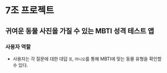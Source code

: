 # 7조 프로젝트

## 귀여운 동물 사진을 가질 수 있는 MBTI 성격 테스트 앱

### 사용자 역할

- 사용자는 각 질문에 대한 대답 `응`, `아니오`를 통해 MBTI에 맞는 동물 유형을 확인할 수 있다.
